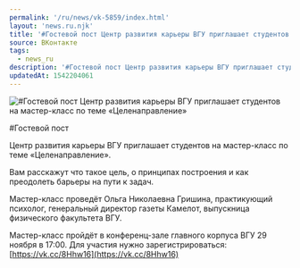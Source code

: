 ```yaml
---
permalink: '/ru/news/vk-5859/index.html'
layout: 'news.ru.njk'
title: '#Гостевой пост Центр развития карьеры ВГУ приглашает студентов на мастер-класс по теме «Целенаправление»'
source: ВКонтакте
tags:
  - news_ru
description: '#Гостевой пост Центр развития карьеры ВГУ приглашает студентов на мастер-класс по теме «Целенаправление»'
updatedAt: 1542204061
---
```

![#Гостевой пост Центр развития карьеры ВГУ приглашает студентов на мастер-класс по теме «Целенаправление»](https://sun9-42.userapi.com/impf/c850532/v850532583/45967/s6KNuOWcMoc.jpg?size=1280x853&quality=96&sign=b13dded67bd39f29ff4dd35fdd74f384&c_uniq_tag=AO4RyzrljlrcN7XR0iMjthx6a_gXisdUbVIOqRGrO1E&type=album)

#Гостевой пост

Центр развития карьеры ВГУ приглашает студентов на мастер-класс по теме «Целенаправление».

Вам расскажут что такое цель, о принципах построения и как преодолеть барьеры на пути к задач.

Мастер-класс проведёт Ольга Николаевна Гришина, практикующий психолог, генеральный директор газеты Камелот, выпускница физического факультета ВГУ.

Мастер-класс пройдёт в конференц-зале главного корпуса ВГУ 29 ноября в 17:00. Для участия нужно зарегистрироваться: [https://vk.cc/8Hhw16](https://vk.cc/8Hhw16)
